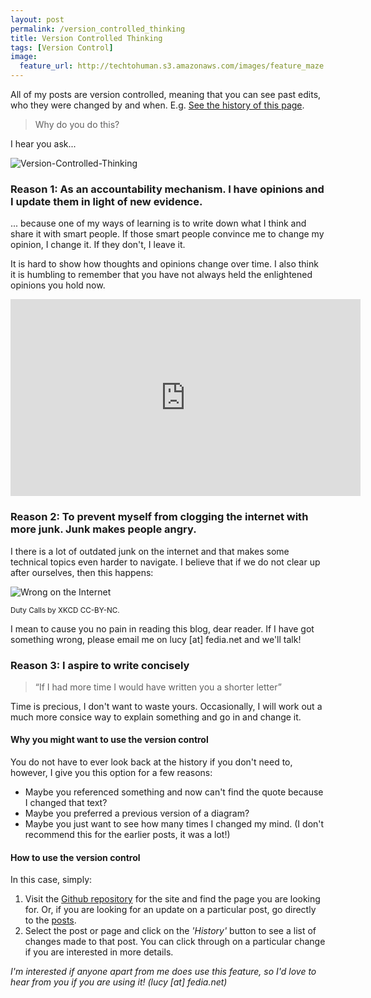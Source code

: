 ```yaml
---
layout: post
permalink: /version_controlled_thinking
title: Version Controlled Thinking 
tags: [Version Control]
image: 
  feature_url: http://techtohuman.s3.amazonaws.com/images/feature_maze.jpg
---
```


All of my posts are version controlled, meaning that you can see past edits, who they were changed by and when. E.g. [See the history of this page](https://github.com/lucychambers/lucychambers.github.io/blob/master/musings.md). 

<blockquote> Why do you do this? </blockquote> 

I hear you ask... 

![Version-Controlled-Thinking](http://techtohuman.s3.amazonaws.com/images/vct_3.jpeg)

### Reason 1: As an accountability mechanism. I have opinions and I update them in light of new evidence. 

... because one of my ways of learning is to write down what I think and share it with smart people. If those smart people convince me to change my opinion, I change it. If they don't, I leave it. 

It is hard to show how thoughts and opinions change over time. I also think it is humbling to remember that you have not always held the enlightened opinions you hold now.

<iframe width="560" height="315" src="https://www.youtube.com/embed/-Wb1jkcKG94" frameborder="0" allowfullscreen></iframe>

### Reason 2: To prevent myself from clogging the internet with more junk. Junk makes people angry. 

I there is a lot of outdated junk on the internet and that makes some technical topics even harder to navigate. I believe that if we do not clear up after ourselves, then this happens: 

![Wrong on the Internet](http://imgs.xkcd.com/comics/duty_calls.png)

<small> Duty Calls by XKCD CC-BY-NC. </small> 

I mean to cause you no pain in reading this blog, dear reader. If I have got something wrong, please email me on lucy [at] fedia.net and we'll talk!  

### Reason 3: I aspire to write concisely 

<blockquote>“If I had more time I would have written you a shorter letter” </blockquote>

Time is precious, I don't want to waste yours. Occasionally, I will work out a much more consice way to explain something and go in and change it. 

#### Why you might want to use the version control 

You do not have to ever look back at the history if you don't need to, however, I give you this option for a few reasons: 

* Maybe you referenced something and now can't find the quote because I changed that text? 
* Maybe you preferred a previous version of a diagram? 
* Maybe you just want to see how many times I changed my mind. (I don't recommend this for the earlier posts, it was a lot!)

#### How to use the version control 

In this case, simply: 

1. Visit the [Github repository](https://github.com/lucychambers/lucychambers.github.io) for the site and find the page you are looking for. Or, if you are looking for an update on a particular post, go directly to the [posts](https://github.com/lucychambers/lucychambers.github.io/tree/master/_posts/articles).  
2. Select the post or page and click on the *'History'* button to see a list of changes made to that post. You can click through on a particular change if you are interested in more details. 

<em>I'm interested if anyone apart from me does use this feature, so I'd love to hear from you if you are using it! (lucy [at] fedia.net)</em>